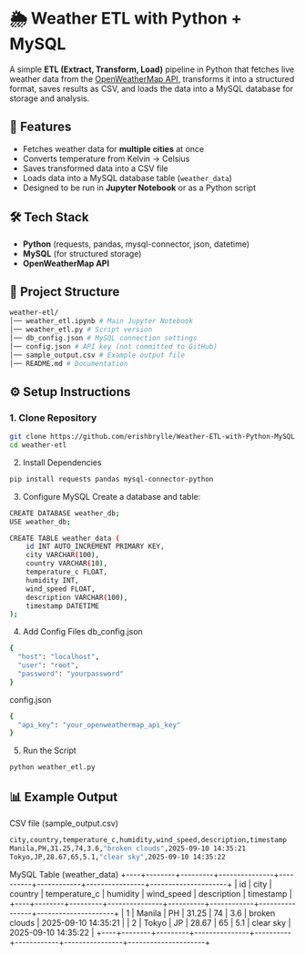 # 🌦 Weather ETL with Python + MySQL

A simple **ETL (Extract, Transform, Load)** pipeline in Python that fetches live weather data from the [OpenWeatherMap API](https://openweathermap.org/), transforms it into a structured format, saves results as CSV, and loads the data into a MySQL database for storage and analysis.

## 📌 Features
- Fetches weather data for **multiple cities** at once
- Converts temperature from Kelvin → Celsius
- Saves transformed data into a CSV file
- Loads data into a MySQL database table (`weather_data`)
- Designed to be run in **Jupyter Notebook** or as a Python script

## 🛠 Tech Stack
- **Python** (requests, pandas, mysql-connector, json, datetime)
- **MySQL** (for structured storage)
- **OpenWeatherMap API**

## 📂 Project Structure
```bash
weather-etl/
│── weather_etl.ipynb # Main Jupyter Notebook
│── weather_etl.py # Script version
│── db_config.json # MySQL connection settings
│── config.json # API key (not committed to GitHub)
│── sample_output.csv # Example output file
│── README.md # Documentation
```

## ⚙️ Setup Instructions

### 1. Clone Repository
```bash
git clone https://github.com/erishbrylle/Weather-ETL-with-Python-MySQL
cd weather-etl
```

2. Install Dependencies
```bash
pip install requests pandas mysql-connector-python
```

3. Configure MySQL
Create a database and table:
```bash
CREATE DATABASE weather_db;
USE weather_db;

CREATE TABLE weather_data (
    id INT AUTO_INCREMENT PRIMARY KEY,
    city VARCHAR(100),
    country VARCHAR(10),
    temperature_c FLOAT,
    humidity INT,
    wind_speed FLOAT,
    description VARCHAR(100),
    timestamp DATETIME
);
```
4. Add Config Files
db_config.json
```bash
{
  "host": "localhost",
  "user": "root",
  "password": "yourpassword"
}
```
config.json
```bash
{
  "api_key": "your_openweathermap_api_key"
}
```
5. Run the Script
```bash
python weather_etl.py
```

## 📊 Example Output
CSV file (sample_output.csv)
```bash
city,country,temperature_c,humidity,wind_speed,description,timestamp
Manila,PH,31.25,74,3.6,"broken clouds",2025-09-10 14:35:21
Tokyo,JP,28.67,65,5.1,"clear sky",2025-09-10 14:35:22
```
MySQL Table (weather_data)
+----+--------+---------+---------------+----------+------------+----------------+---------------------+
| id | city   | country | temperature_c | humidity | wind_speed | description    | timestamp           |
+----+--------+---------+---------------+----------+------------+----------------+---------------------+
|  1 | Manila | PH      |         31.25 |       74 |        3.6 | broken clouds  | 2025-09-10 14:35:21 |
|  2 | Tokyo  | JP      |         28.67 |       65 |        5.1 | clear sky      | 2025-09-10 14:35:22 |
+----+--------+---------+---------------+----------+------------+----------------+---------------------+
